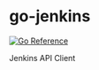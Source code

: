 # go-jenkins

[![Go Reference](https://pkg.go.dev/badge/github.com/hq0101/go-jenkins.svg)](https://pkg.go.dev/github.com/hq0101/go-jenkins)

Jenkins API Client

